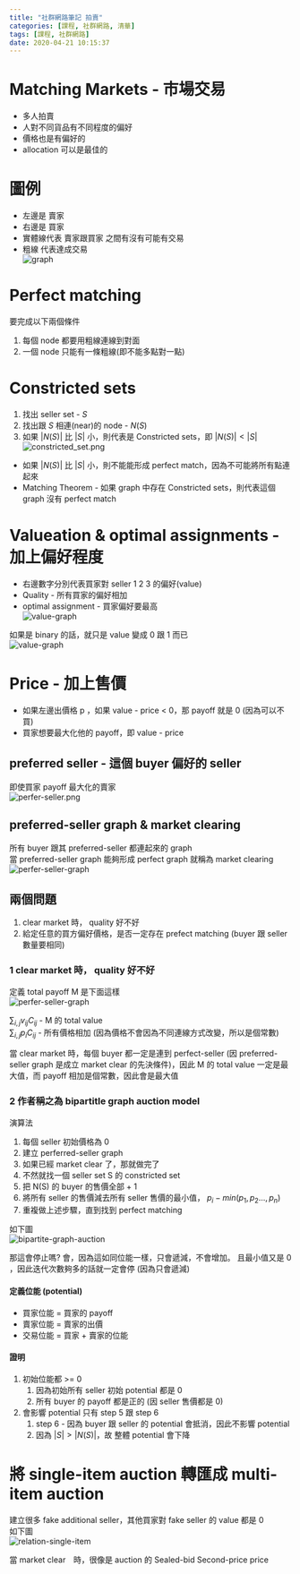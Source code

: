 ```yaml
---
title: "社群網路筆記 拍賣"
categories: [課程, 社群網路, 清華]
tags: [課程, 社群網路]
date: 2020-04-21 10:15:37
---
```


# Matching Markets - 市場交易
* 多人拍賣
* 人對不同貨品有不同程度的偏好
* 價格也是有偏好的
* allocation 可以是最佳的

# 圖例
* 左邊是 賣家
* 右邊是 買家
* 實體線代表 賣家跟買家 之間有沒有可能有交易
* 粗線 代表達成交易  
![graph](https://images.sappy.tw/Social_Network/market/graph.png)  

# Perfect matching
要完成以下兩個條件
1. 每個 node 都要用粗線連線到對面
2. 一個 node 只能有一條粗線(即不能多點對一點)

# Constricted sets
1. 找出 seller set - $S$
2. 找出跟 $S$ 相連(near)的 node - $N(S)$
3. 如果 $|N(S)|$ 比 $|S|$ 小，則代表是 Constricted sets，即 $|N(S)|< |S|$  
![constricted_set.png](https://images.sappy.tw/Social_Network/market/constricted_set.png)

* 如果 $|N(S)|$ 比 $|S|$ 小，則不能能形成 perfect match，因為不可能將所有點連起來
* Matching Theorem - 如果 graph 中存在 Constricted sets，則代表這個 graph 沒有 perfect match

# Valueation & optimal assignments - 加上偏好程度
* 右邊數字分別代表買家對 seller 1 2 3 的偏好(value)
* Quality - 所有買家的偏好相加
* optimal assignment - 買家偏好要最高  
![value-graph](https://images.sappy.tw/Social_Network/market/value-graph.png)

如果是 binary 的話，就只是 value 變成 0 跟 1 而已  
![value-graph](https://images.sappy.tw/Social_Network/market/binary-value-graph.png)

# Price - 加上售價
* 如果左邊出價格 p ，如果 value - price < 0，那 payoff 就是 0 (因為可以不買)
* 買家想要最大化他的 payoff，即 value - price

## preferred seller - 這個 buyer 偏好的 seller
即使買家 payoff 最大化的賣家  
![perfer-seller.png](https://images.sappy.tw/Social_Network/market/perfer-seller.png)

## preferred-seller graph & market clearing
所有 buyer 跟其 preferred-seller 都連起來的 graph  
當 preferred-seller graph 能夠形成 perfect graph 就稱為 market clearing  
![perfer-seller-graph](https://images.sappy.tw/Social_Network/market/perfer-seller-graph.png)

## 兩個問題
1. clear market 時， quality 好不好
2. 給定任意的買方偏好價格，是否一定存在 prefect matching (buyer 跟 seller 數量要相同)

### 1 clear market 時， quality 好不好
定義 total payoff M 是下面這樣  
![perfer-seller-graph](https://images.sappy.tw/Social_Network/market/payoff_M.png)

$\sum_{i,j}v_{ij}C_{ij}$ - M 的 total value  
$\sum_{i,j}p_{i}C_{ij}$  - 所有價格相加 (因為價格不會因為不同連線方式改變，所以是個常數)

當 clear market 時，每個 buyer 都一定是連到 perfect-seller (因 preferred-seller graph 是成立 market clear 的先決條件)，因此 M 的 total value 一定是最大值，而 payoff 相加是個常數，因此會是最大值

### 2 作者稱之為 bipartitle graph auction model

演算法
1. 每個 seller 初始價格為 0
2. 建立 perferred-seller graph
3. 如果已經 market clear 了，那就做完了
4. 不然就找一個 seller set S 的 constricted set 
5. 把 N(S) 的 buyer 的售價全部 + 1
6. 將所有 seller 的售價減去所有 seller 售價的最小值， $p_i - min(p_1, p_2 ..., p_n)$
7. 重複做上述步驟，直到找到 perfect matching

如下圖  
![bipartite-graph-auction](https://images.sappy.tw/Social_Network/market/bipartite-graph-auction.png)


那這會停止嗎?
會，因為這如同位能一樣，只會遞減，不會增加。
且最小值又是 0 ，因此迭代次數夠多的話就一定會停 (因為只會遞減)

#### 定義位能 (potential)
* 買家位能 = 買家的 payoff 
* 賣家位能 = 賣家的出價
* 交易位能 = 買家 + 賣家的位能

#### 證明
1. 初始位能都 >= 0
   1. 因為初始所有 seller 初始 potential 都是 0
   2. 所有 buyer 的 payoff 都是正的 (因 seller 售價都是 0)
2. 會影響 potential 只有 step 5 跟 step 6
   1. step 6 - 因為 buyer 跟 seller 的 potential 會抵消，因此不影響 potential
   2. 因為 $|S| > |N(S)|$，故 整體 potential 會下降


# 將 single-item  auction 轉匯成 multi-item auction
建立很多 fake additional seller，其他買家對 fake seller 的 value 都是 0  
如下圖  
![relation-single-item](https://images.sappy.tw/Social_Network/market/relation-single-item.png)

當 market clear　時，很像是 auction 的 Sealed-bid Second-price price